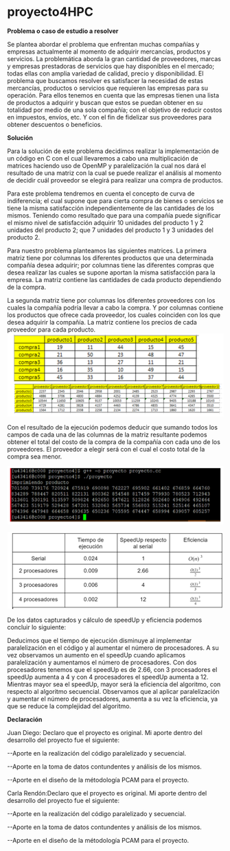 # proyecto4HPC






**Problema o caso de estudio a resolver**

Se plantea abordar el problema que enfrentan muchas compañías y empresas actualmente al momento de adquirir mercancías, 
productos y servicios. La problemática aborda la gran cantidad de proveedores, marcas y empresas prestadoras de servicios que hay 
disponibles en el mercado; todas ellas con amplia variedad de calidad, precio y disponibilidad.
El problema que buscamos resolver es satisfacer la necesidad de estas mercancías, productos o servicios que requieren las empresas
para su operación. Para ellos tenemos en cuenta que las empresas tienen una lista de productos a adquirir y buscan que estos se 
puedan obtener en su totalidad por medio de una sola compañía; con el objetivo de reducir costos en impuestos, envíos, etc. 
Y con el fin de fidelizar sus proveedores para obtener descuentos o beneficios.

**Solución**

Para la solución de este problema decidimos realizar la implementación de un código en C con el cual llevaremos a cabo una multiplicación
de matrices haciendo uso de OpenMP y paralelización la cual nos dará el resultado de una matriz con la cual se puede realizar el análisis
al momento de decidir cuál proveedor se elegirá para realizar una compra de productos. 

Para este problema tendremos en cuenta el concepto de curva de indiferencia; el cual supone que para cierta compra de bienes o servicios
se tiene la misma satisfacción independientemente de las cantidades de los mismos. Teniendo como resultado que para una compañía puede
significar el mismo nivel de satisfacción adquirir 10 unidades del producto 1 y 2 unidades del producto 2; que 7 unidades del producto 1
y 3 unidades del producto 2.

Para nuestro problema planteamos las siguientes matrices. La primera matriz tiene por columnas los diferentes productos que una
determinada compañía desea adquirir; por columnas tiene las diferentes compras que desea realizar las cuales se supone aportan la misma
satisfacción para la empresa. La matriz contiene las cantidades de cada producto dependiendo de la compra.

La segunda matriz tiene por columnas los diferentes proveedores con los cuales la compañía podría llevar a cabo la compra. Y por columnas
contiene los productos que ofrece cada proveedor, los cuales coinciden con los que desea adquirir la compañía. La matriz contiene los
precios de cada proveedor para cada producto.
![alt text](https://github.com/carlashawol/proyecto4HPC/blob/master/Captura%20de%20pantalla%20(597).png)

Con el resultado de la ejecución podemos deducir que sumando todos los campos de cada una de las columnas de la matriz resultante podemos obtener el total del costo de la compra de la compañía con cada uno de los proveedores. El proveedor a elegir será con el cual el costo total de la compra sea menor.

![alt text](https://github.com/carlashawol/proyecto4HPC/blob/master/Captura%20de%20pantalla%20(598).png)

![alt text](https://github.com/carlashawol/proyecto4HPC/blob/master/Captura%20de%20pantalla%20(596).png)

De los datos capturados y cálculo de speedUp y eficiencia podemos concluir lo siguiente:

Deducimos que el tiempo de ejecución disminuye al implementar paralelización en el código y al aumentar el número de procesadores.
A su vez observamos un aumento en el speedUp cuando aplicamos paralelización y aumentamos el número de procesadores. Con dos procesadores tenemos que el speedUp es de 2.66, con 3 procesadores el speedUp aumenta a 4 y con 4 procesadores el speedUp aumenta a 12. Mientras mayor sea el speedUp, mayor será la eficiencia del algoritmo, con respecto al algoritmo secuencial.
Observamos que al aplicar paralelización y aumentar el número de procesadores, aumenta a su vez la eficiencia, ya que se reduce la complejidad del algoritmo.


**Declaración**

Juan Diego: Declaro que el proyecto es original. Mi aporte dentro del desarrollo del proyecto fue el siguiente:

--Aporte en la realización del código paralelizado y secuencial.

--Aporte en la toma de datos contundentes y análisis de los mismos.

--Aporte en el diseño de la métodología PCAM para el proyecto.

Carla Rendón:Declaro que el proyecto es original. Mi aporte dentro del desarrollo del proyecto fue el siguiente:

--Aporte en la realización del código paralelizado y secuencial.

--Aporte en la toma de datos contundentes y análisis de los mismos.

--Aporte en el diseño de la métodología PCAM para el proyecto.
